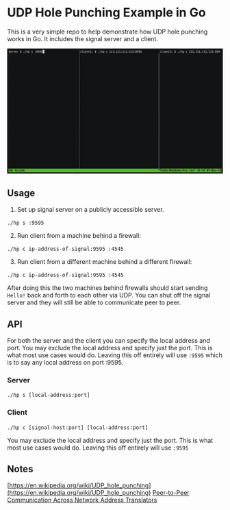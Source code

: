 # UDP Hole Punching Example in Go
This is a very simple repo to help demonstrate how UDP hole punching works in
Go. It includes the signal server and a client.

![Demo](/demo.gif "Demo")

## Usage
1. Set up signal server on a publicly accessible server.
```
./hp s :9595
```
2. Run client from a machine behind a firewall:
```
./hp c ip-address-of-signal:9595 :4545
```
3. Run client from a different machine behind a different firewall:
```
./hp c ip-address-of-signal:9595 :4545
```

After doing this the two machines behind firewalls should start sending `Hello!` back and forth to each other via UDP. You can shut off the signal server and they will still be able to communicate peer to peer.

## API
For both the server and the client you can specify the local address and port.
You may exclude the local address and specify just the port. This is what most use cases would do.
Leaving this off entirely will use `:9595` which is to say any local address on port :9595.

### Server
```
./hp s [local-address:port]
```

### Client
```
./hp c [signal-host:port] [local-address:port]
```
You may exclude the local address and specify just the port. This is what most use cases would do.
Leaving this off entirely will use `:9595`

## Notes
[https://en.wikipedia.org/wiki/UDP_hole_punching](https://en.wikipedia.org/wiki/UDP_hole_punching)
[Peer-to-Peer Communication Across Network Address Translators](https://bford.info/pub/net/p2pnat/)

